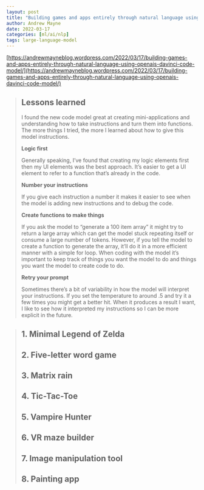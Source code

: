 ```yaml
---
layout: post
title: "Building games and apps entirely through natural language using OpenAI’s code-davinci model"
author: Andrew Mayne
date: 2022-03-17
categories: [ml/ai/nlp]
tags: large-language-model
---
```


[https://andrewmayneblog.wordpress.com/2022/03/17/building-games-and-apps-entirely-through-natural-language-using-openais-davinci-code-model/](https://andrewmayneblog.wordpress.com/2022/03/17/building-games-and-apps-entirely-through-natural-language-using-openais-davinci-code-model/)

> ## Lessons learned
>
> I found the new code model great at creating mini-applications and understanding how to take instructions and turn them into functions. The more things I tried, the more I learned about how to give this model instructions.
>
> **Logic first**
>
> Generally speaking, I’ve found that creating my logic elements first then my UI elements was the best approach. It’s easier to get a UI element to refer to a function that’s already in the code.
>
> **Number your instructions**
>
> If you give each instruction a number it makes it easier to see when the model is adding new instructions and to debug the code.
>
> **Create functions to make things**
>
> If you ask the model to “generate a 100 item array” it might try to return a large array which can get the model stuck repeating itself or consume a large number of tokens. However, if you tell the model to create a function to generate the array, it’ll do it in a more efficient manner with a simple for loop. When coding with the model it’s important to keep track of things you want the model to do and things you want the model to create code to do.
>
> **Retry your prompt**
>
> Sometimes there’s a bit of variability in how the model will interpret your instructions. If you set the temperature to around .5 and try it a few times you might get a better hit. When it produces a result I want, I like to see how it interpreted my instructions so I can be more explicit in the future.

> ## 1. Minimal Legend of Zelda
>
> ## 2. Five-letter word game
>
> ## 3. Matrix rain
>
> ## 4. Tic-Tac-Toe
>
> ## 5. Vampire Hunter
>
> ## 6. VR maze builder
>
> ## 7. Image manipulation tool
>
> ## 8. Painting app

